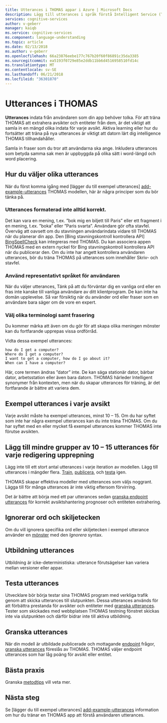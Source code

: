 ```yaml
---
title: Utterances i THOMAS appar i Azure | Microsoft Docs
description: Lägg till utterances i språk förstå Intelligent Service (THOMAS) appar.
services: cognitive-services
author: v-geberr
manager: kaiqb
ms.service: cognitive-services
ms.component: language-understanding
ms.topic: article
ms.date: 02/13/2018
ms.author: v-geberr
ms.openlocfilehash: 66a23876eebe177c767b20f60f86891c35da3385
ms.sourcegitcommit: ea5193f0729e85e2ddb11bb6d4516958510fd14c
ms.translationtype: MT
ms.contentlocale: sv-SE
ms.lasthandoff: 06/21/2018
ms.locfileid: "36301870"
---
```

# <a name="utterances-in-luis"></a>Utterances i THOMAS

**Utterances** indata från användaren som din app behöver tolka. För att träna THOMAS att extrahera avsikter och entiteter från dem, är det viktigt att samla in en mängd olika indata för varje avsikt. Aktiva learning eller hur du fortsätter att träna på nya utterances är viktigt att datorn lärt dig intelligence THOMAS tillhandahåller.

Samla in fraser som du tror att användarna ska ange. Inkludera utterances som betyda samma sak men är uppbyggda på olika sätt i word-längd och word placering. 

## <a name="how-to-choose-varied-utterances"></a>Hur du väljer olika utterances
När du först komma igång med [lägger du till exempel utterances] [ add-example-utterances] THOMAS modellen, här är några principer som du bör tänka på.

### <a name="utterances-arent-always-well-formed"></a>Utterances formaterad inte alltid korrekt.
Det kan vara en mening, t.ex. ”bok mig en biljett till Paris” eller ett fragment i en mening, t.ex. ”boka” eller ”Paris svarta”.  Användare gör ofta stavfel. Överväg att oavsett om du stavningen användarindata vidare till THOMAS när du planerar din app. Den [Bing stavningskontroll kontrollera API] [ BingSpellCheck] kan integreras med THOMAS. Du kan associera appen THOMAS med en extern nyckel för Bing stavningskontroll kontrollera API när du publicerar den. Om du inte har angett kontrollera användaren utterances, bör du träna THOMAS på utterances som innehåller Skriv- och stavfel.

### <a name="use-the-representative-language-of-the-user"></a>Använd representativt språket för användaren
När du väljer utterances, Tänk på att du förväntar dig en vanliga ord eller en fras inte kanske till vanliga användare av ditt klientprogram. De kan inte ha domän upplevelse. Så var försiktig när du använder ord eller fraser som en användare bara säger om de vore en expert.

### <a name="choose-varied-terminology-as-well-as-phrasing"></a>Välj olika terminologi samt frasering
Du kommer märka att även om du gör för att skapa olika meningen mönster kan du fortfarande upprepas vissa ordförråd.

Vidta dessa exempel utterances:
```
how do I get a computer?
Where do I get a computer?
I want to get a computer, how do I go about it?
When can I have a computer? 
```
Här, core termen ändras ”dator” inte. De kan säga stationär dator, bärbar dator, arbetsstation eller även bara datorn. THOMAS härleder Intelligent synonymer från kontexten, men när du skapar utterances för träning, är det fortfarande är bättre att variera dem.

## <a name="example-utterances-in-each-intent"></a>Exempel utterances i varje avsikt
Varje avsikt måste ha exempel utterances, minst 10 – 15. Om du har syftet som inte har några exempel utterances kan du inte träna THOMAS. Om du har syftet med en eller mycket få exempel utterances kommer THOMAS inte förutse avsikten. 

## <a name="add-small-groups-of-10-15-utterances-for-each-authoring-iteration"></a>Lägg till mindre grupper av 10 – 15 utterances för varje redigering upprepning
Lägg inte till ett stort antal utterances i varje iteration av modellen. Lägg till utterances i mängder flera. [Train](luis-how-to-train.md), [publicera](publishapp.md), och [testa](interactive-test.md) igen.  

THOMAS skapar effektiva modeller med utterances som väljs noggrant. Lägga till för många utterances är inte viktig eftersom förvirring.  

Det är bättre att börja med ett par utterances sedan [granska endpoint utterances](label-suggested-utterances.md) för korrekt avsiktshantering prognoser och entiteten extrahering.

## <a name="ignoring-words-and-punctuation"></a>Ignorerar ord och skiljetecken
Om du vill ignorera specifika ord eller skiljetecken i exempel utterance använder en [mönster](luis-concept-patterns.md#pattern-syntax) med den _Ignorera_ syntax. 

## <a name="training-utterances"></a>Utbildning utterances
Utbildning är icke-deterministiska: utterance förutsägelser kan variera mellan versioner eller appar.

## <a name="testing-utterances"></a>Testa utterances 

Utvecklare bör börja testar sina THOMAS program med verkliga trafik genom att skicka utterances till slutpunkten. Dessa utterances används för att förbättra prestanda för avsikter och entiteter med [granska utterances](label-suggested-utterances.md). Tester som skickades med webbplatsen THOMAS testning fönstret skickas inte via slutpunkten och därför bidrar inte till aktiva utbildning. 

## <a name="review-utterances"></a>Granska utterances
När din modell är utbildade publicerade och mottagande [endpoint](luis-glossary.md#endpoint) frågor, [granska utterances](label-suggested-utterances.md) föreslås av THOMAS. THOMAS väljer endpoint utterances som har låg poäng för avsikt eller entitet. 

## <a name="best-practices"></a>Bästa praxis
Granska [metodtips](luis-concept-best-practices.md) vill veta mer.

## <a name="next-steps"></a>Nästa steg
Se [lägger du till exempel utterances] [ add-example-utterances] information om hur du tränar en THOMAS app att förstå användaren utterances.

[add-example-utterances]: https://docs.microsoft.com/azure/cognitive-services/luis/luis-how-to-add-example-utterances
[BingSpellCheck]: https://docs.microsoft.com/azure/cognitive-services/bing-spell-check/proof-text